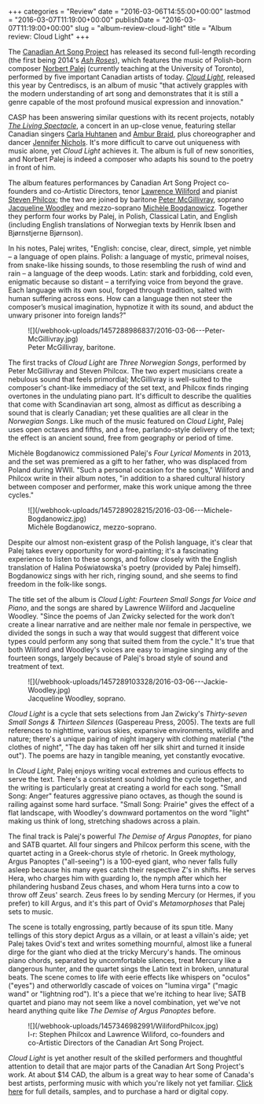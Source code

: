 +++
categories = "Review"
date = "2016-03-06T14:55:00+00:00"
lastmod = "2016-03-07T11:19:00+00:00"
publishDate = "2016-03-07T11:19:00+00:00"
slug = "album-review-cloud-light"
title = "Album review: Cloud Light"
+++

The [Canadian Art Song Project](/scene/companies/canadian-art-song-project/) has released its second full-length recording (the first being 2014's [*Ash Roses*](/in-review-ash-roses/)), which features the music of Polish-born composer [Norbert Palej](http://www.norbertpalej.com/) (currently teaching at the University of Toronto), performed by five important Canadian artists of today. [*Cloud Light*](https://www.musiccentre.ca/node/137420), released this year by Centrediscs, is an album of music "that actively grapples with the modern understanding of art song and demonstrates that it is still a genre capable of the most profound musical expression and innovation." 

CASP has been answering similar questions with its recent projects, notably [*The Living Spectacle*](/aptly-named-the-living-spectacle/), a concert in an up-close venue, featuring stellar Canadian singers [Carla Huhtanen](/scene/people/carla-huhtanen/) and [Ambur Braid](/scene/people/ambur-braid/), plus choreographer and dancer [Jennifer Nichols](/scene/people/jennifer-nichols/). It's more difficult to carve out uniqueness with music alone, yet *Cloud Light* achieves it. The album is full of new sonorities, and Norbert Palej is indeed a composer who adapts his sound to the poetry in front of him.

The album features performances by Canadian Art Song Project co-founders and co-Artistic Directors, tenor [Lawrence Wiliford](/scene/people/lawrence-wiliford/) and pianist [Steven Philcox](/scene/people/steven-philcox/); the two are joined by baritone [Peter McGillivray](/scene/people/peter-mcgillivray/), soprano [Jacqueline Woodley](/scene/people/jacqueline-woodley/) and mezzo-soprano [Michèle Bogdanowicz](/scene/people/michele-bogdanowicz/). Together they perform four works by Palej, in Polish, Classical Latin, and English (including English translations of Norwegian texts by Henrik Ibsen and Bjørnstjerne Bjørnson). 

In his notes, Palej writes, "English: concise, clear, direct, simple, yet nimble – a language of open plains. Polish: a language of mystic, primeval noises, from snake-like hissing sounds, to those resembling the rush of wind and rain – a language of the deep woods. Latin: stark and forbidding, cold even, enigmatic because so distant – a terrifying voice from beyond the grave. Each language with its own soul, forged through tradition, salted with human suffering across eons. How can a language then not steer the composer’s musical imagination, hypnotize it with its sound, and abduct the unwary prisoner into foreign lands?"

<figure data-type="image">
![](/webhook-uploads/1457288986837/2016-03-06---Peter-McGillivray.jpg)
<figcaption>Peter McGillivray, baritone.</figcaption>
</figure>

The first tracks of *Cloud Light* are *Three Norwegian Songs*, performed by Peter McGillivray and Steven Philcox. The two expert musicians create a nebulous sound that feels primordial; McGillivray is well-suited to the composer's chant-like immediacy of the set text, and Philcox finds ringing overtones in the undulating piano part. It's difficult to describe the qualities that come with Scandinavian art song, almost as difficut as describing a sound that is clearly Canadian; yet these qualities are all clear in the *Norwegian Songs*. Like much of the music featured on *Cloud Light*, Palej uses open octaves and fifths, and a free, parlando-style delivery of the text; the effect is an ancient sound, free from geography or period of time.

Michèle Bogdanowicz commissioned Palej's *Four Lyrical Moments* in 2013, and the set was premiered as a gift to her father, who was displaced from Poland during WWII. "Such a personal occasion for the songs," Wiliford and Philcox write in their album notes, "in addition to a shared cultural history between composer and performer, make this work unique among the three cycles." 

<figure data-type="image">
![](/webhook-uploads/1457289028215/2016-03-06---Michele-Bogdanowicz.jpg)
<figcaption>Michèle Bogdanowicz, mezzo-soprano.</figcaption>
</figure>

Despite our almost non-existent grasp of the Polish language, it's clear that Palej takes every opportunity for word-painting; it's a fascinating experience to listen to these songs, and follow closely with the English translation of Halina Poświatowska's poetry (provided by Palej himself). Bogdanowicz sings with her rich, ringing sound, and she seems to find freedom in the folk-like songs.

The title set of the album is *Cloud Light: Fourteen Small Songs for Voice and Piano*, and the songs are shared by Lawrence Wiliford and Jacqueline Woodley. "Since the poems of Jan Zwicky selected for the work don’t create a linear narrative and are neither male nor female in perspective, we divided the songs in such a way that would suggest that different voice types could perform any song that suited them from the cycle." It's true that both Wiliford and Woodley's voices are easy to imagine singing any of the fourteen songs, largely because of Palej's broad style of sound and treatment of text. 

<figure data-type="image">
![](/webhook-uploads/1457289103328/2016-03-06---Jackie-Woodley.jpg)
<figcaption>Jacqueline Woodley, soprano.</figcaption>
</figure>

*Cloud Light* is a cycle that sets selections from Jan Zwicky's *Thirty-seven Small Songs & Thirteen Silences* (Gaspereau Press, 2005). The texts are full references to nighttime, various skies, expansive environments, wildlife and nature; there's a unique pairing of night imagery with clothing material ("the clothes of night", "The day has taken off her silk shirt and turned it inside out"). The poems are hazy in tangible meaning, yet constantly evocative. 

In *Cloud Light*, Palej enjoys writing vocal extremes and curious effects to serve the text. There's a consistent sound holding the cycle together, and the writing is particularly great at creating a world for each song. "Small Song: Anger" features aggressive piano octaves, as though the sound is railing against some hard surface. "Small Song: Prairie" gives the effect of a flat landscape, with Woodley's downward portamentos on the word "light" making us think of long, stretching shadows across a plain.

The final track is Palej's powerful *The Demise of Argus Panoptes*, for piano and SATB quartet. All four singers and Philcox perform this scene, with the quartet acting in a Greek-chorus style of rhetoric. In Greek mythology, Argus Panoptes ("all-seeing") is a 100-eyed giant, who never falls fully asleep because his many eyes catch their respective Z's in shifts. He serves Hera, who charges him with guarding Io, the nymph after which her philandering husband Zeus chases, and whom Hera turns into a cow to throw off Zeus' search. Zeus frees Io by sending Mercury (or Hermes, if you prefer) to kill Argus, and it's this part of Ovid's *Metamorphoses* that Palej sets to music.

The scene is totally engrossing, partly because of its spun title. Many tellings of this story depict Argus as a villain, or at least a villain's aide; yet Palej takes Ovid's text and writes something mournful, almost like a funeral dirge for the giant who died at the tricky Mercury's hands. The ominous piano chords, separated by uncomfortable silences, treat Mercury like a dangerous hunter, and the quartet sings the Latin text in broken, unnatural beats. The scene comes to life with eerie effects like whispers on "oculos" ("eyes") and otherworldly cascade of voices on "lumina virga" ("magic wand" or "lightning rod"). It's a piece that we're itching to hear live; SATB quartet and piano may not seem like a novel combination, yet we've not heard anything quite like *The Demise of Argus Panoptes* before.

<figure data-type="image">
![](/webhook-uploads/1457346982991/WilifordPhilcox.jpg)
<figcaption>l-r: Stephen Philcox and Lawrence Wiliford, co-founders and co-Artistic Directors of the Canadian Art Song Project.</figcaption></figure>

*Cloud Light* is yet another result of the skilled performers and thoughtful attention to detail that are major parts of the Canadian Art Song Project's work. At about $14 CAD, the album is a great way to hear some of Canada's best artists, performing music with which you're likely not yet familiar. [Click here](https://www.musiccentre.ca/node/137420) for full details, samples, and to purchase a hard or digital copy. 
